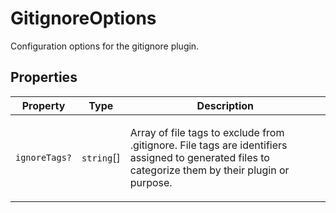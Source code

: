 # GitignoreOptions

Configuration options for the gitignore plugin.

## Properties

<table>
<thead>
<tr>
<th>Property</th>
<th>Type</th>
<th>Description</th>
</tr>
</thead>
<tbody>
<tr>
<td>

<a id="ignoretags"></a> `ignoreTags?`

</td>
<td>

`string`[]

</td>
<td>

Array of file tags to exclude from .gitignore.
File tags are identifiers assigned to generated files
to categorize them by their plugin or purpose.

</td>
</tr>
</tbody>
</table>
